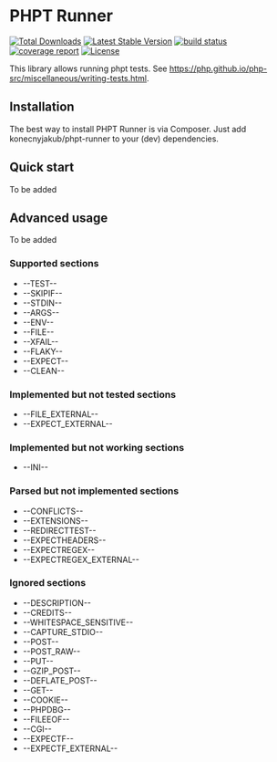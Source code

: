 PHPT Runner
================

[![Total Downloads](https://poser.pugx.org/konecnyjakub/phpt-runner/downloads)](https://packagist.org/packages/konecnyjakub/phpt-runner) [![Latest Stable Version](https://poser.pugx.org/konecnyjakub/phpt-runner/v/stable)](https://gitlab.com/konecnyjakub/phpt-runner/-/releases) [![build status](https://gitlab.com/konecnyjakub/phpt-runner/badges/master/pipeline.svg?ignore_skipped=true)](https://gitlab.com/konecnyjakub/phpt-runner/-/commits/master) [![coverage report](https://gitlab.com/konecnyjakub/phpt-runner/badges/master/coverage.svg)](https://gitlab.com/konecnyjakub/phpt-runner/-/commits/master) [![License](https://poser.pugx.org/konecnyjakub/phpt-runner/license)](https://gitlab.com/konecnyjakub/phpt-runner/-/blob/master/LICENSE.md)

This library allows running phpt tests. See https://php.github.io/php-src/miscellaneous/writing-tests.html.

Installation
------------

The best way to install PHPT Runner is via Composer. Just add konecnyjakub/phpt-runner to your (dev) dependencies.

Quick start
-----------

To be added

Advanced usage
--------------

To be added

### Supported sections

* --TEST--
* --SKIPIF--
* --STDIN--
* --ARGS--
* --ENV--
* --FILE--
* --XFAIL--
* --FLAKY--
* --EXPECT--
* --CLEAN--

### Implemented but not tested sections
* --FILE_EXTERNAL--
* --EXPECT_EXTERNAL--

### Implemented but not working sections
* --INI--

### Parsed but not implemented sections

* --CONFLICTS--
* --EXTENSIONS--
* --REDIRECTTEST--
* --EXPECTHEADERS--
* --EXPECTREGEX--
* --EXPECTREGEX_EXTERNAL--

### Ignored sections

* --DESCRIPTION--
* --CREDITS--
* --WHITESPACE_SENSITIVE--
* --CAPTURE_STDIO--
* --POST--
* --POST_RAW--
* --PUT--
* --GZIP_POST--
* --DEFLATE_POST--
* --GET--
* --COOKIE--
* --PHPDBG--
* --FILEEOF--
* --CGI--
* --EXPECTF--
* --EXPECTF_EXTERNAL--

